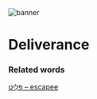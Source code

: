 <html><body><img id="banner" src="/sahd/images/banners/banner.png" alt="banner" /></body></html>

# **Deliverance**


### Related words
[פָּלִיט – escapee](../words/escapee.md)<br>